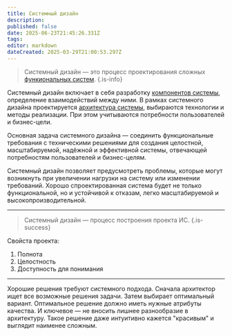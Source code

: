```yaml
---
title: Системный дизайн
description: 
published: false
date: 2025-06-23T21:45:26.331Z
tags: 
editor: markdown
dateCreated: 2025-03-29T21:00:53.297Z
---
```


> Системный дизайн — это процесс проектирования сложных [функиональных систем](/definitions/functional-system).
{.is-info}

Системный дизайн включает в себя разработку [компонентов системы](/definitions/system-component), определение взаимодействий между ними. В рамках системного дизайна проектируется [архитектура системы](/definitions/software-architecture), выбираются технологии и методы реализации. При этом учитываются потребности пользователей и бизнес-цели.

Основная задача системного дизайна — соединить функциональные требования с техническими решениями для создания целостной, масштабируемой, надёжной и эффективной системы, отвечающей потребностям пользователей и бизнес-целям.

Системный дизайн позволяет предусмотреть проблемы, которые могут возникнуть при увеличении нагрузки на систему или изменении требований. Хорошо спроектированная система будет не только функциональной, но и устойчивой к отказам, легко масштабируемой и высокопроизводительной.

---

> Системный дизайн — процесс построения проекта ИС.
{.is-success}

Свойста проекта:
1. Полнота
2. Целостность
3. Доступность для понимания

---

Хорошие решения требуют системного подхода. Сначала архитектор ищет все возможные решения задачи. Затем выбирает оптимальный вариант. Оптимальное решение должно иметь нужные атрибуты качества. И ключевое — не вносить лишнее разнообразие в архитектуру. Такое решение даже интуитивно кажется "красивым" и выглядит наименее сложным.